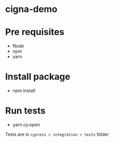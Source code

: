 # cigna-demo

# Pre requisites
- Node
- npm
- yarn

# Install package
- npm install

# Run tests
- yarn cy:open

Tests are in `cypress > integration > tests` folder
